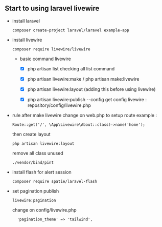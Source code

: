 ## Start to using laravel livewire
- install laravel
    ```
    composer create-project laravel/laravel example-app
    ```
- install livewire
    ```
    composer require livewire/livewire
    ```
    - basic command livewire
        * [x] php artisan list
            checking all list command
        * [x] php artisan livewire:make / php artisan make:livewire
        * [x] php artisan livewire:layout  (adding this before using livewire)
        * [x] php artisan livewire:publish --config
            get config livewire : repository/config/livewire.php


- rule 
    after make livewire change on web.php to setup route
    example :
    ```
    Route::get('/', \App\Livewire\About::class)->name('home');
    ```
    then create layout 
    ```
    php artisan livewire:layout
    ```
    remove all class unused
    ```
    ./vendor/bind/pint
    ```
- install flash for alert session
    ```
    composer require spatie/laravel-flash
    ```
- set pagination
    publish 
    ```
    livewire:pagination
    ```
    change on config/livewire.php
    ```
      'pagination_theme' => 'tailwind',
    ```
